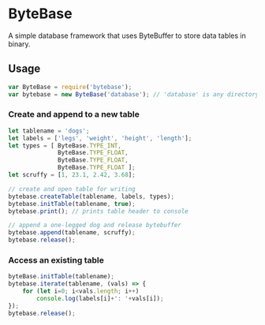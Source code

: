 # ByteBase
A simple database framework that uses ByteBuffer to store data tables in binary.

## Usage
```javascript
var ByteBase = require('bytebase');
var bytebase = new ByteBase('database'); // 'database' is any directory name
```

### Create and append to a new table
```javascript
let tablename = 'dogs';
let labels = ['legs', 'weight', 'height', 'length'];
let types = [ ByteBase.TYPE_INT,
              ByteBase.TYPE_FLOAT,
              ByteBase.TYPE_FLOAT,
              ByteBase.TYPE_FLOAT ];
let scruffy = [1, 23.1, 2.42, 3.68];

// create and open table for writing
bytebase.createTable(tablename, labels, types);
bytebase.initTable(tablename, true);
bytebase.print(); // prints table header to console

// append a one-legged dog and release bytebuffer
bytebase.append(tablename, scruffy);
bytebase.release();
```

### Access an existing table
```javascript
byteBase.initTable(tablename);
bytebase.iterate(tablename, (vals) => {
    for (let i=0; i<vals.length; i++)
        console.log(labels[i]+': '+vals[i]);
});
bytebase.release();
```

